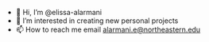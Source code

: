 - 👋 Hi, I’m @elissa-alarmani
- 👀 I’m interested in creating new personal projects 
- 📫 How to reach me email alarmani.e@northeastern.edu

<!---
elissa-alarmani/elissa-alarmani is a ✨ special ✨ repository because its `README.md` (this file) appears on your GitHub profile.
You can click the Preview link to take a look at your changes.
--->
